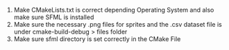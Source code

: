 1. Make CMakeLists.txt is correct depending Operating System and also make sure SFML is installed
2. Make sure the necessary .png files for sprites and the .csv dataset file is under cmake-build-debug > files folder
3. Make sure sfml directory is set correctly in the CMake File